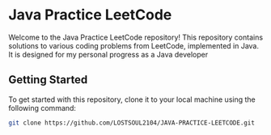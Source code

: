 # Java Practice LeetCode

Welcome to the Java Practice LeetCode repository! This repository contains solutions to various coding problems from LeetCode, implemented in Java. It is designed for my personal progress as a Java developer

## Getting Started

To get started with this repository, clone it to your local machine using the following command:

```bash
git clone https://github.com/LOSTSOUL2104/JAVA-PRACTICE-LEETCODE.git
